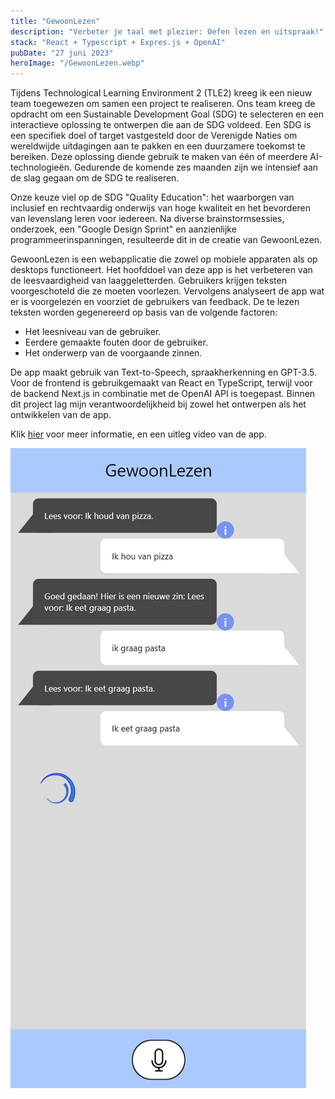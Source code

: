 ```yaml
---
title: "GewoonLezen"
description: "Verbeter je taal met plezier: Oefen lezen en uitspraak!"
stack: "React + Typescript + Expres.js + OpenAI"
pubDate: "27 juni 2023"
heroImage: "/GewoonLezen.webp"
---
```


Tijdens Technological Learning Environment 2 (TLE2) kreeg ik een nieuw team toegewezen om samen een project te realiseren. Ons team kreeg de opdracht om een Sustainable Development Goal (SDG) te selecteren en een interactieve oplossing te ontwerpen die aan de SDG voldeed. Een SDG is een specifiek doel of target vastgesteld door de Verenigde Naties om wereldwijde uitdagingen aan te pakken en een duurzamere toekomst te bereiken. Deze oplossing diende gebruik te maken van één of meerdere AI-technologieën. Gedurende de komende zes maanden zijn we intensief aan de slag gegaan om de SDG te realiseren.

Onze keuze viel op de SDG "Quality Education": het waarborgen van inclusief en rechtvaardig onderwijs van hoge kwaliteit en het bevorderen van levenslang leren voor iedereen. Na diverse brainstormsessies, onderzoek, een "Google Design Sprint" en aanzienlijke programmeerinspanningen, resulteerde dit in de creatie van GewoonLezen.

GewoonLezen is een webapplicatie die zowel op mobiele apparaten als op desktops functioneert. Het hoofddoel van deze app is het verbeteren van de leesvaardigheid van laaggeletterden. Gebruikers krijgen teksten voorgeschoteld die ze moeten voorlezen. Vervolgens analyseert de app wat er is voorgelezen en voorziet de gebruikers van feedback. De te lezen teksten worden gegenereerd op basis van de volgende factoren:

- Het leesniveau van de gebruiker.
- Eerdere gemaakte fouten door de gebruiker.
- Het onderwerp van de voorgaande zinnen.

De app maakt gebruik van Text-to-Speech, spraakherkenning en GPT-3.5. Voor de frontend is gebruikgemaakt van React en TypeScript, terwijl voor de backend Next.js in combinatie met de OpenAI API is toegepast. Binnen dit project lag mijn verantwoordelijkheid bij zowel het ontwerpen als het ontwikkelen van de app.

Klik [hier](https://cmgt.hr.nl/projecten/gewoonlezen) voor meer informatie, en een uitleg video van de app.

![screenshot van app](/public/GewoonLezenScreenshot.webp)
